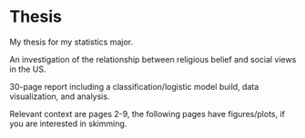 # Thesis

My thesis for my statistics major.

An investigation of the relationship between religious belief and social views in the US.

30-page report including a classification/logistic model build, data visualization, and analysis.

Relevant context are pages 2-9, the following pages have figures/plots, if you are interested in skimming.
